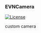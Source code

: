 ### EVNCamera

[![License](https://img.shields.io/github/license/zonghongyan/EVNCamera.svg?style=flat)](https://github.com/zonghongyan/EVNCamera/blob/master/LICENSE)

custom camera
